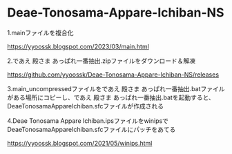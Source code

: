 # Deae-Tonosama-Appare-Ichiban-NS
1.mainファイルを複合化

https://yyoossk.blogspot.com/2023/03/main.html

2.であえ 殿さま あっぱれ一番抽出.zipファイルをダウンロード＆解凍

https://github.com/yyoossk/Deae-Tonosama-Appare-Ichiban-NS/releases

3.main_uncompressedファイルをであえ 殿さま あっぱれ一番抽出.batファイルがある場所にコピーし、であえ 殿さま あっぱれ一番抽出.batを起動すると、DeaeTonosamaAppareIchiban.sfcファイルが作成される

4.Deae Tonosama Appare Ichiban.ipsファイルをwinipsでDeaeTonosamaAppareIchiban.sfcファイルにパッチをあてる

https://yyoossk.blogspot.com/2021/05/winips.html
